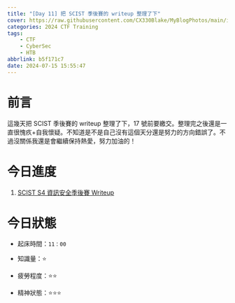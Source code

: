 ```yaml
---
title: "[Day 11] 把 SCIST 季後賽的 writeup 整理了下"
cover: https://raw.githubusercontent.com/CX330Blake/MyBlogPhotos/main/image/hackerTraining.jpg
categories: 2024 CTF Training
tags:
    - CTF
    - CyberSec
    - HTB
abbrlink: b5f171c7
date: 2024-07-15 15:55:47
---
```


# 前言

這幾天把 SCIST 季後賽的 writeup 整理了下，17 號前要繳交。整理完之後還是一直很愧疚+自我懷疑。不知道是不是自己沒有這個天分還是努力的方向錯誤了。不過沒關係我還是會繼續保持熱愛，努力加油的！

# 今日進度

1. [SCIST S4 資訊安全季後賽 Writeup](https://blog.cx330.tw/posts/9deb0a60/)

# 今日狀態

-   起床時間：`11：00`

-   知識量：⭐

-   疲勞程度：⭐⭐

-   精神狀態：⭐⭐⭐
